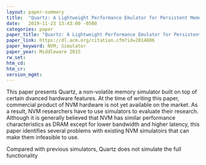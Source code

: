 ```yaml
---
layout: paper-summary
title:  "Quartz: A Lightweight Performance Emulator for Persistent Memory Software"
date:   2019-11-23 13:43:00 -0500
categories: paper
paper_title: "Quartz: A Lightweight Performance Emulator for Persistent Memory Software"
paper_link: https://dl.acm.org/citation.cfm?id=2814806
paper_keyword: NVM; Simulator
paper_year: Middleware 2015
rw_set:
htm_cd:
htm_cr:
version_mgmt:
---
```


This paper presents Quartz, a non-volatile memory simulator built on top of certain dvanced hardware features. At the time
of writing this paper, commercial product of NVM hardware is not yet available on the market. As a result, NVM researchers 
have to use simulators to evaluate their research. Although it is generally believed that NVM has similar performance 
characteristics as DRAM except for lower bandwidth and higher latency, this paper identifies several problems with existing 
NVM simulatoirs that can make them infeasible to use.

Compared
with previous simulators, Quartz does not simulate the full functionality